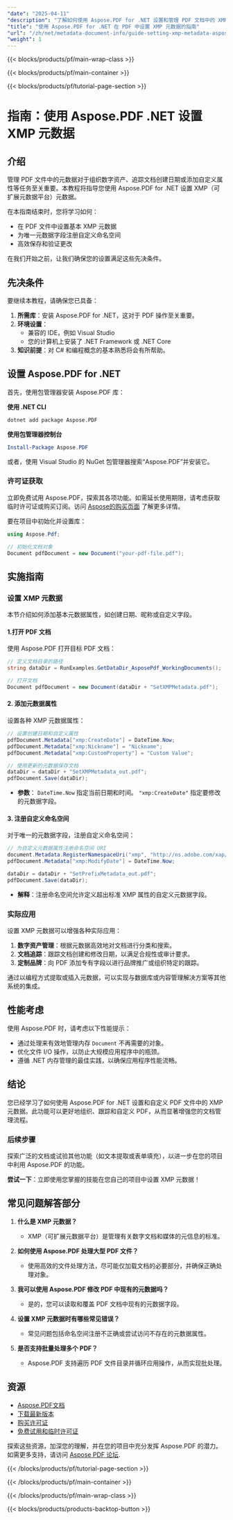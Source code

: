 ```yaml
---
"date": "2025-04-11"
"description": "了解如何使用 Aspose.PDF for .NET 设置和管理 PDF 文档中的 XMP 元数据。高效增强文档跟踪、组织和自定义功能。"
"title": "使用 Aspose.PDF for .NET 在 PDF 中设置 XMP 元数据的指南"
"url": "/zh/net/metadata-document-info/guide-setting-xmp-metadata-aspose-pdf-dotnet/"
"weight": 1
---
```


{{< blocks/products/pf/main-wrap-class >}}

{{< blocks/products/pf/main-container >}}

{{< blocks/products/pf/tutorial-page-section >}}


# 指南：使用 Aspose.PDF .NET 设置 XMP 元数据

## 介绍

管理 PDF 文件中的元数据对于组织数字资产、追踪文档创建日期或添加自定义属性等任务至关重要。本教程将指导您使用 Aspose.PDF for .NET 设置 XMP（可扩展元数据平台）元数据。

在本指南结束时，您将学习如何：
- 在 PDF 文件中设置基本 XMP 元数据
- 为唯一元数据字段注册自定义命名空间
- 高效保存和验证更改

在我们开始之前，让我们确保您的设置满足这些先决条件。

## 先决条件

要继续本教程，请确保您已具备：
1. **所需库**：安装 Aspose.PDF for .NET，这对于 PDF 操作至关重要。
2. **环境设置**：
   - 兼容的 IDE，例如 Visual Studio
   - 您的计算机上安装了 .NET Framework 或 .NET Core
3. **知识前提**：对 C# 和编程概念的基本熟悉将会有所帮助。

## 设置 Aspose.PDF for .NET

首先，使用包管理器安装 Aspose.PDF 库：

**使用 .NET CLI**
```bash
dotnet add package Aspose.PDF
```

**使用包管理器控制台**
```powershell
Install-Package Aspose.PDF
```

或者，使用 Visual Studio 的 NuGet 包管理器搜索“Aspose.PDF”并安装它。

### 许可证获取

立即免费试用 Aspose.PDF，探索其各项功能。如需延长使用期限，请考虑获取临时许可证或购买订阅。访问 [Aspose的购买页面](https://purchase.aspose.com/buy) 了解更多详情。

要在项目中初始化并设置库：
```csharp
using Aspose.Pdf;

// 初始化文档对象
Document pdfDocument = new Document("your-pdf-file.pdf");
```

## 实施指南

### 设置 XMP 元数据

本节介绍如何添加基本元数据属性，如创建日期、昵称或自定义字段。

#### 1.打开 PDF 文档

使用 Aspose.PDF 打开目标 PDF 文档：
```csharp
// 定义文档目录的路径
string dataDir = RunExamples.GetDataDir_AsposePdf_WorkingDocuments();

// 打开文档
Document pdfDocument = new Document(dataDir + "SetXMPMetadata.pdf");
```

#### 2. 添加元数据属性

设置各种 XMP 元数据属性：
```csharp
// 设置创建日期和自定义属性
pdfDocument.Metadata["xmp:CreateDate"] = DateTime.Now;
pdfDocument.Metadata["xmp:Nickname"] = "Nickname";
pdfDocument.Metadata["xmp:CustomProperty"] = "Custom Value";

// 使用更新的元数据保存文档
dataDir = dataDir + "SetXMPMetadata_out.pdf";
pdfDocument.Save(dataDir);
```
- **参数**： `DateTime.Now` 指定当前日期和时间。 `"xmp:CreateDate"` 指定要修改的元数据字段。

#### 3. 注册自定义命名空间

对于唯一的元数据字段，注册自定义命名空间：
```csharp
// 为自定义元数据属性注册命名空间 URI
document.Metadata.RegisterNamespaceUri("xmp", "http://ns.adobe.com/xap/1.0/”);
pdfDocument.Metadata["xmp:ModifyDate"] = DateTime.Now;

dataDir = dataDir + "SetPrefixMetadata_out.pdf";
pdfDocument.Save(dataDir);
```
- **解释**：注册命名空间允许定义超出标准 XMP 属性的自定义元数据字段。

### 实际应用

设置 XMP 元数据可以增强各种实际应用：
1. **数字资产管理**：根据元数据高效地对文档进行分类和搜索。
2. **文档追踪**：跟踪文档创建和修改日期，以满足合规性或审计要求。
3. **定制品牌**：向 PDF 添加专有字段以进行品牌推广或组织特定的跟踪。

通过以编程方式提取或插入元数据，可以实现与数据库或内容管理解决方案等其他系统的集成。

## 性能考虑

使用 Aspose.PDF 时，请考虑以下性能提示：
- 通过处理来有效地管理内存 `Document` 不再需要的对象。
- 优化文件 I/O 操作，以防止大规模应用程序中的瓶颈。
- 遵循 .NET 内存管理的最佳实践，以确保应用程序性能流畅。

## 结论

您已经学习了如何使用 Aspose.PDF for .NET 设置和自定义 PDF 文件中的 XMP 元数据。此功能可以更好地组织、跟踪和自定义 PDF，从而显著增强您的文档管理流程。

### 后续步骤

探索广泛的文档或试验其他功能（如文本提取或表单填充），以进一步在您的项目中利用 Aspose.PDF 的功能。

**尝试一下**：立即使用您掌握的技能在您自己的项目中设置 XMP 元数据！

## 常见问题解答部分

1. **什么是 XMP 元数据？**
   - XMP（可扩展元数据平台）是管理有关数字文档和媒体的元信息的标准。

2. **如何使用 Aspose.PDF 处理大型 PDF 文件？**
   - 使用高效的文件处理方法，尽可能仅加载文档的必要部分，并确保正确处理对象。

3. **我可以使用 Aspose.PDF 修改 PDF 中现有的元数据吗？**
   - 是的，您可以读取和覆盖 PDF 文档中现有的元数据字段。

4. **设置 XMP 元数据时有哪些常见错误？**
   - 常见问题包括命名空间注册不正确或尝试访问不存在的元数据属性。

5. **是否支持批量处理多个 PDF？**
   - Aspose.PDF 支持遍历 PDF 文件目录并循环应用操作，从而实现批处理。

## 资源

- [Aspose.PDF文档](https://reference.aspose.com/pdf/net/)
- [下载最新版本](https://releases.aspose.com/pdf/net/)
- [购买许可证](https://purchase.aspose.com/buy)
- [免费试用和临时许可证](https://releases.aspose.com/pdf/net/)

探索这些资源，加深您的理解，并在您的项目中充分发挥 Aspose.PDF 的潜力。如需更多支持，请访问 [Aspose PDF 论坛](https://forum。aspose.com/c/pdf/10).

{{< /blocks/products/pf/tutorial-page-section >}}

{{< /blocks/products/pf/main-container >}}

{{< /blocks/products/pf/main-wrap-class >}}

{{< blocks/products/products-backtop-button >}}